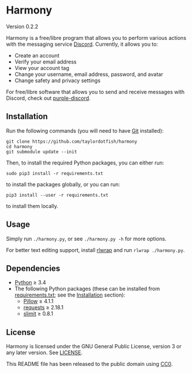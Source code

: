 Harmony
=======

Version 0.2.2

Harmony is a free/libre program that allows you to perform various actions with
the messaging service [Discord]. Currently, it allows you to:

* Create an account
* Verify your email address
* View your account tag
* Change your username, email address, password, and avatar
* Change safety and privacy settings

For free/libre software that allows you to send and receive messages with
Discord, check out [purple-discord].

[Discord]: https://en.wikipedia.org/wiki/Discord_(software)
[purple-discord]: https://github.com/EionRobb/purple-discord


Installation
------------

Run the following commands (you will need to have [Git] installed):

```
git clone https://github.com/taylordotfish/harmony
cd harmony
git submodule update --init
```

Then, to install the required Python packages, you can either run:

```
sudo pip3 install -r requirements.txt
```

to install the packages globally, or you can run:

```
pip3 install --user -r requirements.txt
```

to install them locally.

[Git]: https://git-scm.com


Usage
-----

Simply run ``./harmony.py``, or see ``./harmony.py -h`` for more options.

For better text editing support, install [rlwrap] and run
``rlwrap ./harmony.py``.

[rlwrap]: https://github.com/hanslub42/rlwrap


Dependencies
------------

* [Python] ≥ 3.4
* The following Python packages (these can be installed from
  [requirements.txt](requirements.txt); see the [Installation] section):
  - [Pillow] ≥ 4.1.1
  - [requests] ≥ 2.18.1
  - [slimit] ≥ 0.8.1

[Installation]: #installation
[Python]: https://www.python.org/
[Pillow]: https://pypi.python.org/pypi/Pillow/
[requests]: https://pypi.python.org/pypi/requests/
[slimit]: https://pypi.python.org/pypi/slimit/


License
-------

Harmony is licensed under the GNU General Public License, version 3 or any
later version. See [LICENSE].

This README file has been released to the public domain using [CC0].

[LICENSE]: LICENSE
[CC0]: https://creativecommons.org/publicdomain/zero/1.0/
